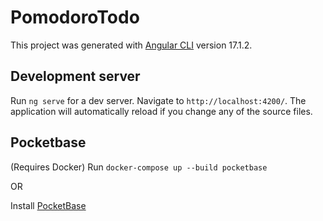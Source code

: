 # PomodoroTodo

This project was generated with [Angular CLI](https://github.com/angular/angular-cli) version 17.1.2.

## Development server

Run `ng serve` for a dev server. Navigate to `http://localhost:4200/`. The application will automatically reload if you change any of the source files.

## Pocketbase
(Requires Docker)
Run `docker-compose up --build pocketbase`

OR 

Install [PocketBase](https://pocketbase.io/) 
